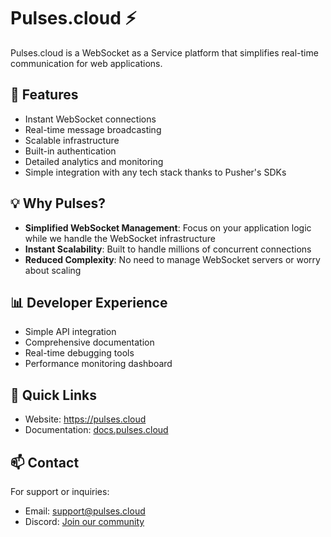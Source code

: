 # Pulses.cloud ⚡️

Pulses.cloud is a WebSocket as a Service platform that simplifies real-time communication for web applications.

## 🚀 Features

- Instant WebSocket connections
- Real-time message broadcasting
- Scalable infrastructure
- Built-in authentication
- Detailed analytics and monitoring
- Simple integration with any tech stack thanks to Pusher's SDKs

## 💡 Why Pulses?

- **Simplified WebSocket Management**: Focus on your application logic while we handle the WebSocket infrastructure
- **Instant Scalability**: Built to handle millions of concurrent connections
- **Reduced Complexity**: No need to manage WebSocket servers or worry about scaling

## 📊 Developer Experience

- Simple API integration
- Comprehensive documentation
- Real-time debugging tools
- Performance monitoring dashboard

## 🔗 Quick Links

- Website: https://pulses.cloud
- Documentation: [docs.pulses.cloud](https://docs.pulses.cloud)

## 📫 Contact

For support or inquiries:
- Email: support@pulses.cloud
- Discord: [Join our community](https://discord.com/invite/AUq2XkRrE7)
